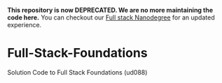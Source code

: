 **This repository is now DEPRECATED. We are no more maintaining the code here.** You can checkout our [Full stack Nanodegree](https://www.udacity.com/course/full-stack-web-developer-nanodegree--nd0044) for an updated experience. 

# Full-Stack-Foundations
Solution Code to Full Stack Foundations (ud088)

